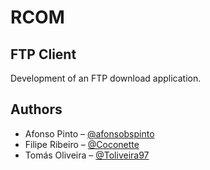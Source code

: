 # RCOM
## FTP Client
Development of an FTP download application.


## Authors
* Afonso Pinto – [@afonsobspinto](https://github.com/afonsobspinto)
* Filipe Ribeiro – [@Coconette](https://github.com/Coconette)
* Tomás Oliveira – [@Toliveira97](https://github.com/Toliveira97)
